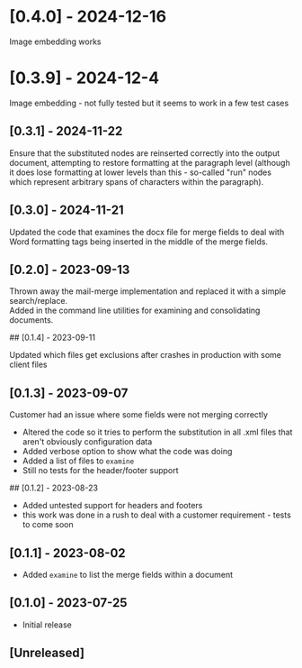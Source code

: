 # [0.4.0] - 2024-12-16

Image embedding works

# [0.3.9] - 2024-12-4

Image embedding - not fully tested but it seems to work in a few test cases

## [0.3.1] - 2024-11-22

Ensure that the substituted nodes are reinserted correctly into the output document, attempting to restore formatting at the paragraph level (although it does lose formatting at lower levels than this - so-called "run" nodes which represent arbitrary spans of characters within the paragraph).


## [0.3.0] - 2024-11-21

Updated the code that examines the docx file for merge fields to deal with Word formatting tags being inserted in the middle of the merge fields.  

## [0.2.0] - 2023-09-13

Thrown away the mail-merge implementation and replaced it with a simple search/replace.  
Added in the command line utilities for examining and consolidating documents.  

## [0.1.4] - 2023-09-11

Updated which files get exclusions after crashes in production with some client files

## [0.1.3] - 2023-09-07

Customer had an issue where some fields were not merging correctly

- Altered the code so it tries to perform the substitution in all .xml files that aren't obviously configuration data
- Added verbose option to show what the code was doing
- Added a list of files to `examine`
- Still no tests for the header/footer support

## [0.1.2] - 2023-08-23

- Added untested support for headers and footers
- this work was done in a rush to deal with a customer requirement - tests to come soon

## [0.1.1] - 2023-08-02

- Added `examine` to list the merge fields within a document

## [0.1.0] - 2023-07-25

- Initial release

## [Unreleased]
